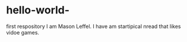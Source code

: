 # hello-world-
first respository 
I am Mason Leffel.
I have am startipical nread that likes vidoe games.  
